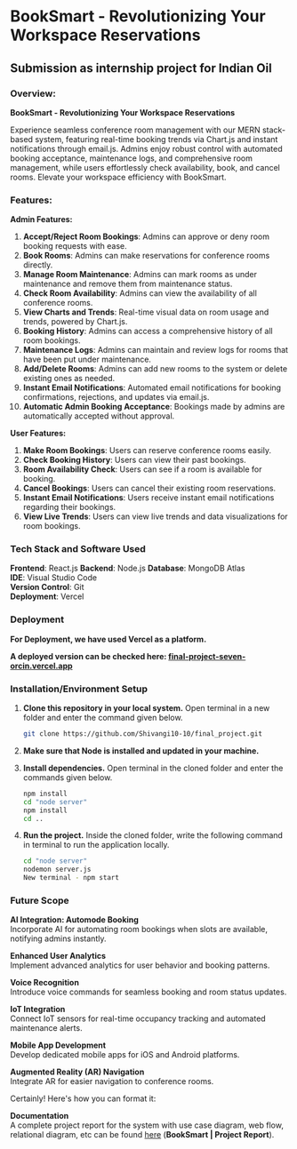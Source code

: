 # BookSmart - Revolutionizing Your Workspace Reservations

## Submission as internship project for Indian Oil 

### Overview:
**BookSmart - Revolutionizing Your Workspace Reservations**

Experience seamless conference room management with our MERN stack-based system, featuring real-time booking trends via Chart.js and instant notifications through email.js. Admins enjoy robust control with automated booking acceptance, maintenance logs, and comprehensive room management, while users effortlessly check availability, book, and cancel rooms. Elevate your workspace efficiency with BookSmart.


### Features:

**Admin Features:**
1. **Accept/Reject Room Bookings**: Admins can approve or deny room booking requests with ease.
2. **Book Rooms**: Admins can make reservations for conference rooms directly.
3. **Manage Room Maintenance**: Admins can mark rooms as under maintenance and remove them from maintenance status.
4. **Check Room Availability**: Admins can view the availability of all conference rooms.
5. **View Charts and Trends**: Real-time visual data on room usage and trends, powered by Chart.js.
6. **Booking History**: Admins can access a comprehensive history of all room bookings.
7. **Maintenance Logs**: Admins can maintain and review logs for rooms that have been put under maintenance.
8. **Add/Delete Rooms**: Admins can add new rooms to the system or delete existing ones as needed.
9. **Instant Email Notifications**: Automated email notifications for booking confirmations, rejections, and updates via email.js.
10. **Automatic Admin Booking Acceptance**: Bookings made by admins are automatically accepted without approval.

**User Features:**
1. **Make Room Bookings**: Users can reserve conference rooms easily.
2. **Check Booking History**: Users can view their past bookings.
3. **Room Availability Check**: Users can see if a room is available for booking.
4. **Cancel Bookings**: Users can cancel their existing room reservations.
5. **Instant Email Notifications**: Users receive instant email notifications regarding their bookings.
6. **View Live Trends**: Users can view live trends and data visualizations for room bookings.

   
### Tech Stack and Software Used

**Frontend**: React.js
**Backend**: Node.js
**Database**: MongoDB Atlas  
**IDE**: Visual Studio Code  
**Version Control**: Git  
**Deployment**: Vercel

### Deployment

**For Deployment, we have used Vercel as a platform.**

**A deployed version can be checked here: [final-project-seven-orcin.vercel.app](https://final-project-seven-orcin.vercel.app/)**

### Installation/Environment Setup

1. **Clone this repository in your local system.**
   Open terminal in a new folder and enter the command given below.
   ```sh
   git clone https://github.com/Shivangi10-10/final_project.git
   ```

2. **Make sure that Node is installed and updated in your machine.**

3. **Install dependencies.**
   Open terminal in the cloned folder and enter the commands given below.
   ```sh
   npm install
   cd "node server"
   npm install
   cd ..
   ```

4. **Run the project.**
   Inside the cloned folder, write the following command in terminal to run the application locally.
   ```sh
   cd "node server"
   nodemon server.js
   New terminal - npm start
   ```
### Future Scope

**AI Integration: Automode Booking**  
Incorporate AI for automating room bookings when slots are available, notifying admins instantly.

**Enhanced User Analytics**  
Implement advanced analytics for user behavior and booking patterns.

**Voice Recognition**  
Introduce voice commands for seamless booking and room status updates.

**IoT Integration**  
Connect IoT sensors for real-time occupancy tracking and automated maintenance alerts.

**Mobile App Development**  
Develop dedicated mobile apps for iOS and Android platforms.

**Augmented Reality (AR) Navigation**  
Integrate AR for easier navigation to conference rooms.

Certainly! Here's how you can format it:

**Documentation**  
A complete project report for the system with use case diagram, web flow, relational diagram, etc can be found [here](https://github.com/Shivangi10-10/final_project/blob/main/iocl.pdf) (**BookSmart | Project Report**).
